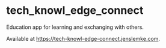 # tech_knowl_edge_connect

Education app for learning and exchanging with others.

Available at https://tech-knowl-edge-connect.jenslemke.com.
